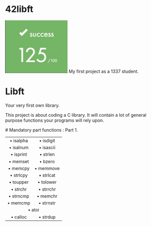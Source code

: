 # 42libft
<img src="./final_mark.png" alt="final mark" width="200"/>
My first project as a 1337 student.

# Libft
Your very first own library.
<p>This project is about coding a C library.
It will contain a lot of general purpose functions your programs will rely upon.</p>
# Mandatory part functions : Part 1.

<table style="text-align: center;">
  <tr>
    <td>• isalpha</td>
    <td>• isdigit</td>
  </tr>
  <tr>
    <td>• isalnum</td>
    <td>• isascii</td>
  </tr>
  <tr>
    <td>• isprint</td>
    <td>• strlen</td>
  </tr>
  <tr>
    <td>• memset</td>
    <td>• bzero</td>
  </tr>
  <tr>
    <td>• memcpy</td>
    <td>• memmove</td>
  </tr>
   <tr>
    <td>• strlcpy</td>
    <td>• strlcat</td>
  </tr>
   <tr>
    <td>• toupper</td>
    <td>• tolower</td>
  </tr>
   <tr>
    <td>• strchr</td>
    <td>• strrchr</td>
  </tr>
   <tr>
    <td>• strncmp</td>
    <td>• memchr</td>
  </tr>
   <tr>
    <td>• memcmp</td>
    <td>• strnstr</td>
  </tr>
  <tr>
    <td colspan="2">• atoi</td>
  </tr>
  <tr>
    <td>• calloc</td>
    <td >• strdup</td>
  </tr>
</table>

